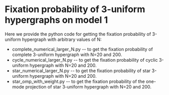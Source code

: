 # Fixation probability of 3-uniform hypergraphs on model 1

Here we provide the python code for getting the fixation probability of 3-uniform hypergraph with arbitrary values of N:

- complete_numerical_larger_N.py -- to get the fixation probability of complete 3-uniform hypergraph with N=20 and 200.
- cycle_numerical_larger_N.py -- to get the fixation probability of cyclic 3-uniform hypergraph with N=20 and 200.
- star_numerical_larger_N.py -- to get the fixation probability of star 3-uniform hypergraph with N=20 and 200.
- star_omp_with_weight.py -- to get the fixation probability of the one-mode projection of star 3-uniform hypergraph with N=20 and 200.
